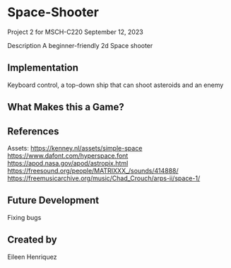 # Space-Shooter
Project 2 for MSCH-C220
September 12, 2023

Description
A beginner-friendly 2d Space shooter

## Implementation
Keyboard control, a top-down ship that can shoot asteroids and an enemy

## What Makes this a Game?

## References
Assets: 
https://kenney.nl/assets/simple-space
https://www.dafont.com/hyperspace.font
https://apod.nasa.gov/apod/astropix.html
https://freesound.org/people/MATRIXXX_/sounds/414888/
https://freemusicarchive.org/music/Chad_Crouch/arps-ii/space-1/

## Future Development
Fixing bugs

## Created by
Eileen Henriquez
